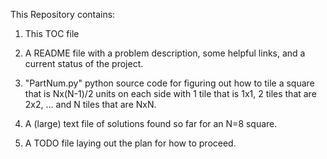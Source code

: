 This Repository contains:

1. This TOC file

2. A README file with a problem description, some helpful links, and a current status of the project.

3. "PartNum.py" python source code for figuring out how to tile a square that is Nx(N-1)/2 units on each side with 1 tile that is 1x1, 2 tiles that are 2x2, ... and N tiles that are NxN.

4. A (large) text file of solutions found so far for an N=8 square. 

5. A TODO file laying out the plan for how to proceed.
